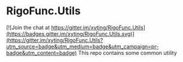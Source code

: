 # RigoFunc.Utils

[![Join the chat at https://gitter.im/xyting/RigoFunc.Utils](https://badges.gitter.im/xyting/RigoFunc.Utils.svg)](https://gitter.im/xyting/RigoFunc.Utils?utm_source=badge&utm_medium=badge&utm_campaign=pr-badge&utm_content=badge)
This repo contains some common utility
